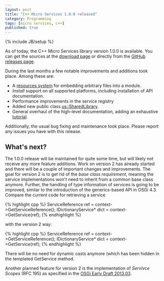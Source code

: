 ```yaml
---
layout: post
title: "C++ Micro Services 1.0.0 released"
category: Programming
tags: [micro services, c++]
published: true
---
```

{% include JB/setup %}

As of today, the C++ Micro Services library version 1.0.0 is available. You can get the
sources at the [download page](http://cppmicroservices.org/download.html) or directly
from the [GitHub releases page](https://github.com/saschazelzer/CppMicroServices/releases).

During the last months a few notable improvements and additions took place. Among these are:

 * A [resources system](http://cppmicroservices.org/doc_1_0/MicroServices_Resources.html)
   for embedding arbitrary files into a module.
 * *Install* support on all supported platforms, including installation of API documentation.
 * Performance improvements in the service registry
 * Added new public class [us::SharedLibrary](http://cppmicroservices.org/doc_1_0/classSharedLibrary.html).
 * General overhaul of the high-level documentation, adding an exhaustive
   [tutorial](http://cppmicroservices.org/doc_1_0/MicroServices_Tutorials.html).

Additionally, the usual bug fixing and maintenance took place. Please report any issues you
have with this release.

What's next?
------------

The 1.0.0 release will be maintained for quite some time, but will likely not receive any more
feature additions. Work on version 2 has already started and there will be a couple of important
changes and improvements. The goal for version 2 is to get rid of the *base class requirement*,
meaning the service implementations won't need to inherit from a common base class anymore.
Further, the handling of type information of services is going to be improved, similar to the
introduction of the generics-based API in OSGi 4.3. Compare the current code for retrieving
a service

{% highlight cpp %}
ServiceReference ref = context->GetServiceReference<IDictionaryService>();
IDictionaryService* dict = context->GetService<IDictionaryService>(ref);
{% endhighlight %}

with the version 2 way:

{% highlight cpp %}
ServiceReference<IDictionaryService> ref = context->GetServiceReference<IDictionaryService>();
IDictionaryService* dict = context->GetService(ref);
{% endhighlight %}

There will be no need for dynamic casts anymore (which has been hidden in the templated
GetService method.

Another planned feature for version 2 is the implementation of *Servivce Scopes* (RFC 195)
as specified in the [OSGi Early Draft 2013.03](http://www.osgi.org/Download/File?url=/download/osgi-early-draft-2013-03.pdf).
